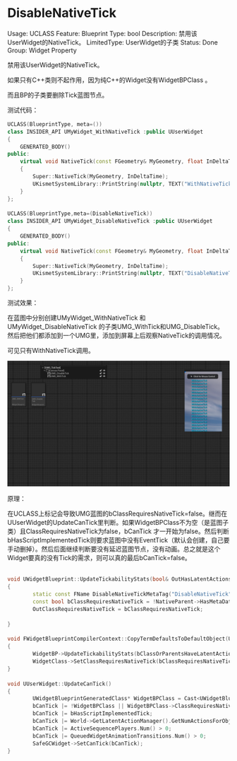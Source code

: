 # DisableNativeTick

Usage: UCLASS
Feature: Blueprint
Type: bool
Description: 禁用该UserWidget的NativeTick。
LimitedType: UserWidget的子类
Status: Done
Group: Widget Property

禁用该UserWidget的NativeTick。

如果只有C++类则不起作用，因为纯C++的Widget没有WidgetBPClass 。

而且BP的子类要删除Tick蓝图节点。

测试代码：

```cpp
UCLASS(BlueprintType, meta=())
class INSIDER_API UMyWidget_WithNativeTick :public UUserWidget
{
	GENERATED_BODY()
public:
	virtual void NativeTick(const FGeometry& MyGeometry, float InDeltaTime) override
	{
		Super::NativeTick(MyGeometry, InDeltaTime);
		UKismetSystemLibrary::PrintString(nullptr, TEXT("WithNativeTick"), true);
	}
};

UCLASS(BlueprintType,meta=(DisableNativeTick))
class INSIDER_API UMyWidget_DisableNativeTick :public UUserWidget
{
	GENERATED_BODY()
public:
	virtual void NativeTick(const FGeometry& MyGeometry, float InDeltaTime) override
	{
		Super::NativeTick(MyGeometry, InDeltaTime);
		UKismetSystemLibrary::PrintString(nullptr, TEXT("DisableNativeTick"), true);
	}
};
```

测试效果：

在蓝图中分别创建UMyWidget_WithNativeTick 和UMyWidget_DisableNativeTick 的子类UMG_WithTick和UMG_DisableTick。然后把他们都添加到一个UMG里，添加到屏幕上后观察NativeTick的调用情况。

可见只有WithNativeTick调用。

![Untitled](DisableNativeTick/Untitled.png)

原理：

在UCLASS上标记会导致UMG蓝图的bClassRequiresNativeTick=false。继而在UUserWidget的UpdateCanTick里判断。如果WidgetBPClass不为空（是蓝图子类）且ClassRequiresNativeTick为false，bCanTick 才一开始为false。然后判断bHasScriptImplementedTick则要求蓝图中没有EventTick（默认会创建，自己要手动删掉）。然后后面继续判断要没有延迟蓝图节点，没有动画。总之就是这个Widget要真的没有Tick的需求，则可以真的最后bCanTick=false。

```cpp

void UWidgetBlueprint::UpdateTickabilityStats(bool& OutHasLatentActions, bool& OutHasAnimations, bool& OutClassRequiresNativeTick)
{
		static const FName DisableNativeTickMetaTag("DisableNativeTick");
		const bool bClassRequiresNativeTick = !NativeParent->HasMetaData(DisableNativeTickMetaTag);
		OutClassRequiresNativeTick = bClassRequiresNativeTick;

}

void FWidgetBlueprintCompilerContext::CopyTermDefaultsToDefaultObject(UObject* DefaultObject)
{
		WidgetBP->UpdateTickabilityStats(bClassOrParentsHaveLatentActions, bClassOrParentsHaveAnimations, bClassRequiresNativeTick);
		WidgetClass->SetClassRequiresNativeTick(bClassRequiresNativeTick);
}

void UUserWidget::UpdateCanTick() 
{
		UWidgetBlueprintGeneratedClass* WidgetBPClass = Cast<UWidgetBlueprintGeneratedClass>(GetClass());
		bCanTick |= !WidgetBPClass || WidgetBPClass->ClassRequiresNativeTick();
		bCanTick |= bHasScriptImplementedTick;
		bCanTick |= World->GetLatentActionManager().GetNumActionsForObject(this) != 0;
		bCanTick |= ActiveSequencePlayers.Num() > 0;
		bCanTick |= QueuedWidgetAnimationTransitions.Num() > 0;
		SafeGCWidget->SetCanTick(bCanTick);
}
```